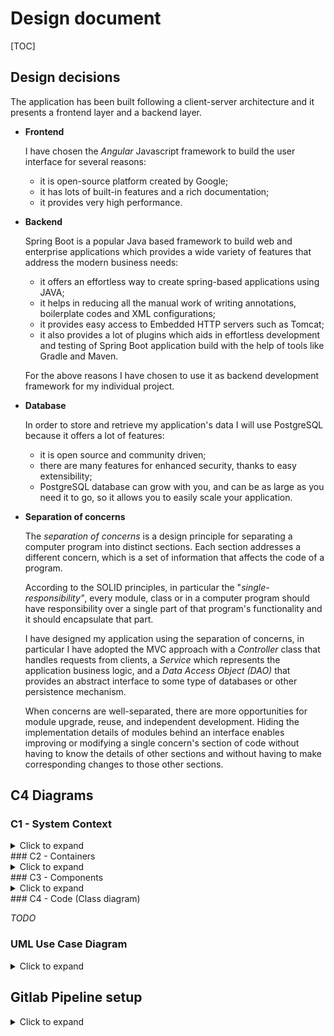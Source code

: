 # Design document

[TOC]

## Design decisions

The application has been built following a client-server architecture and it presents a frontend layer and a backend layer.

- **Frontend**

  I have chosen the *Angular* Javascript framework to build the user interface for several reasons:

  - it is open-source platform created by Google;
  - it has lots of built-in features and a rich documentation;
  - it provides very high performance.

-  **Backend**

    Spring Boot is a popular Java based framework to build web and enterprise applications which provides a wide variety of features that address the modern business needs:

    - it offers an effortless way to create spring-based applications using JAVA;
    - it helps in reducing all the manual work of writing annotations, boilerplate codes and XML configurations;
    - it provides easy access to Embedded HTTP servers such as Tomcat;
    - it also provides a lot of plugins which aids in effortless development and testing of Spring Boot application build with the help of tools like Gradle and Maven.

    For the above reasons I have chosen to use it as backend development framework for my individual project.

-  **Database**

    In order to store and retrieve my application's data I will use PostgreSQL because it offers a lot of features:

    - it is open source and community driven;
    - there are many features for enhanced security, thanks to easy extensibility;
    - PostgreSQL database can grow with you, and can be as large as you need it to go, so it allows you to easily scale your application.

- **Separation of concerns**

  The *separation of concerns* is a design principle for separating a computer program into distinct sections. Each section addresses a different concern, which is a set of information that affects the code of a program.

  According to the SOLID principles, in particular the "*single-responsibility"*, every module, class or in a computer program should have responsibility over a single part of that program's functionality and it should encapsulate that part.

  I have designed my application using the separation of concerns, in particular I have adopted the MVC approach with a *Controller* class that handles requests from clients, a *Service* which represents the application business logic, and a *Data Access Object (DAO)* that provides an abstract interface to some type of databases or other persistence mechanism.

  When concerns are well-separated, there are more opportunities for module upgrade, reuse, and independent development. Hiding the implementation details of modules behind an interface enables improving or modifying a single concern's section of code without having to know the details of other sections and without having to make corresponding changes to those other sections.

## C4 Diagrams

### C1 - System Context

<details>
    <summary>Click to expand</summary>
    <img src="diagrams/C1.png" style="zoom: 67%;" />
</details>
### C2 - Containers

<details>
    <summary>Click to expand</summary>
    <img src="diagrams/C2.png" style="zoom: 67%;" />
</details>
### C3 - Components

<details>
    <summary>Click to expand</summary>
    <img src="diagrams/C3.png" style="zoom: 67%;" />
</details>
### C4 - Code (Class diagram)

*TODO*

### UML Use Case Diagram

<details>
    <summary>Click to expand</summary>
    <img src="./diagrams/Use_Case.png" style="zoom: 67%;" />
</details>

## Gitlab Pipeline setup

<details>
    <summary>Click to expand</summary>
    <div style="text-align:center;">
  		<img src="./diagrams/pipeline_setup.png" style="zoom: 70%;" />
    </div>
</details>
